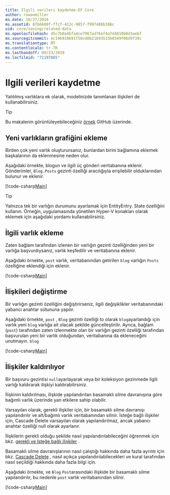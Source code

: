 ```yaml
---
title: Ilgili verileri kaydetme-EF Core
author: rowanmiller
ms.date: 10/27/2016
ms.assetid: 07b6680f-ffcf-412c-9857-f997486b386c
uid: core/saving/related-data
ms.openlocfilehash: 45c7b8e4bfa4ce7967ad76ef4a7d4818b0d3aebf
ms.sourcegitcommit: ec196918691f50cd0b21693515b0549f06d9f39c
ms.translationtype: MT
ms.contentlocale: tr-TR
ms.lasthandoff: 09/23/2019
ms.locfileid: "71197885"
---
```

# <a name="saving-related-data"></a>Ilgili verileri kaydetme

Yalıtılmış varlıklara ek olarak, modelinizde tanımlanan ilişkileri de kullanabilirsiniz.

> [!TIP]  
> Bu makalenin görüntüleyebileceğiniz [örnek](https://github.com/aspnet/EntityFramework.Docs/tree/master/samples/core/Saving/RelatedData/) GitHub üzerinde.

## <a name="adding-a-graph-of-new-entities"></a>Yeni varlıkların grafiğini ekleme

Birden çok yeni varlık oluşturursanız, bunlardan birini bağlamına eklemek başkalarının da eklenmesine neden olur.

Aşağıdaki örnekte, blogun ve ilgili üç gönderi veritabanına eklenir. Gönderimler, `Blog.Posts` gezinti özelliği aracılığıyla erişilebilir olduklarından bulunur ve eklenir.

[!code-csharp[Main](../../../samples/core/Saving/RelatedData/Sample.cs#AddingGraphOfEntities)]

> [!TIP]  
> Yalnızca tek bir varlığın durumunu ayarlamak için EntityEntry. State özelliğini kullanın. Örneğin, uygulamasında yönetilen Hyper-V konakları olarak eklemek için aşağıdaki yordamı kullanabilirsiniz.

## <a name="adding-a-related-entity"></a>İlgili varlık ekleme

Zaten bağlam tarafından izlenen bir varlığın gezinti özelliğinden yeni bir varlığa başvurdıysanız, varlık keşfedilir ve veritabanına eklenir.

Aşağıdaki örnekte, `post` varlık, veritabanından getirilen `blog` varlığın `Posts` özelliğine eklendiği için eklenir.

[!code-csharp[Main](../../../samples/core/Saving/RelatedData/Sample.cs#AddingRelatedEntity)]

## <a name="changing-relationships"></a>İlişkileri değiştirme

Bir varlığın gezinti özelliğini değiştirirseniz, ilgili değişiklikler veritabanındaki yabancı anahtar sütununa yapılır.

Aşağıdaki örnekte, `post` , `Blog` gezinti özelliği to olarak `blog`ayarlandığı için varlık yeni `blog` varlığa ait olacak şekilde güncelleştirilir. Ayrıca, bağlam (`post`) tarafından zaten izlenmekte olan bir varlığın gezinti özelliği tarafından başvurulan yeni bir varlık olduğundan, veritabanına da ekleneceğini unutmayın. `blog`

[!code-csharp[Main](../../../samples/core/Saving/RelatedData/Sample.cs#ChangingRelationships)]

## <a name="removing-relationships"></a>İlişkiler kaldırılıyor

Bir başvuru gezintisi `null`ayarlayarak veya bir koleksiyon gezinmede ilgili varlığı kaldırarak ilişkiyi kaldırabilirsiniz.

İlişkinin kaldırılması, ilişkide yapılandırılan basamaklı silme davranışına göre bağımlı varlık üzerinde yan etkilere sahip olabilir.

Varsayılan olarak, gerekli ilişkiler için, bir basamaklı silme davranışı yapılandırılır ve alt/bağımlı varlık veritabanından silinir. İsteğe bağlı ilişkiler için, Cascade Delete varsayılan olarak yapılandırılmaz, ancak yabancı anahtar özelliği null olarak ayarlanır.

İlişkilerin gerekli olduğu şekilde nasıl yapılandırılabileceğini öğrenmek için bkz. [gerekli ve Isteğe bağlı ilişkiler](../modeling/relationships.md#required-and-optional-relationships) .

Basamaklı silme davranışlarının nasıl çalıştığı hakkında daha fazla ayrıntı için bkz. [Cascade Delete](cascade-delete.md) , nasıl açıkça yapılandırılabilecekleri ve kural tarafından nasıl seçildiği hakkında daha fazla bilgi için.

Aşağıdaki örnekte, ve `Blog` `Post`arasındaki ilişkide bir basamaklı silme yapılandırılır, bu nedenle `post` varlık veritabanından silinir.

[!code-csharp[Main](../../../samples/core/Saving/RelatedData/Sample.cs#RemovingRelationships)]

